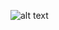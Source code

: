 ![alt text](https://encrypted-tbn0.gstatic.com/images?q=tbn:ANd9GcRZMqygHsDLwN1L-YKRmA5HWdLyLgKH1dqMaD8Fl7sc1kEbuwDM)

